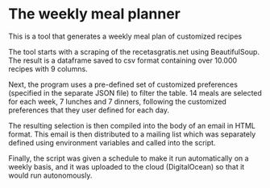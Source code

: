 # The weekly meal planner

This is a tool that generates a weekly meal plan of customized recipes

The tool starts with a scraping of the recetasgratis.net using BeautifulSoup. The result is a dataframe saved to csv format containing over 10.000 recipes with 9 columns. 

Next, the program uses a pre-defined set of customized preferences (specified in the separate JSON file) to filter the table. 14 meals are selected for each week, 7 lunches and 7 dinners, following the customized preferences that they user defined for each day. 

The resulting selection is then compiled into the body of an email in HTML format. This email is then distributed to a mailing list which was separately defined using environment variables and called into the script. 

Finally, the script was given a schedule to make it run automatically on a weekly basis, and it was uploaded to the cloud (DigitalOcean) so that it would run autonomously.  
